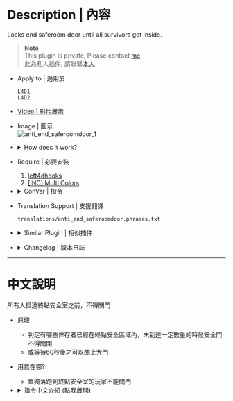 # Description | 內容
Locks end saferoom door until all survivors get inside.

> __Note__ <br/>
This plugin is private, Please contact [me](https://github.com/fbef0102/Game-Private_Plugin#私人插件列表-private-plugins-list)<br/>
此為私人插件, 請聯繫[本人](https://github.com/fbef0102/Game-Private_Plugin#私人插件列表-private-plugins-list)

* Apply to | 適用於
	```
	L4D1
	L4D2
	```

* [Video | 影片展示](https://youtu.be/KGj8BYEQllw)

* Image | 圖示
	<br/>![anti_end_saferoomdoor_1](image/anti_end_saferoomdoor_1.jpg)

* <details><summary>How does it work?</summary>

	* Locks end saferoom door until all survivors get inside.
	* Unlock door after a period of time.
</details>

* Require | 必要安裝
	1. [left4dhooks](https://forums.alliedmods.net/showthread.php?t=321696)
	2. [[INC] Multi Colors](https://github.com/fbef0102/L4D1_2-Plugins/releases/tag/Multi-Colors)

* <details><summary>ConVar | 指令</summary>

	* cfg/sourcemod/anti_end_saferoomdoor.cfg
		```php
		// Changes how message displays. (0=Off; 1=In chat; 2=In Hint Box; 3=In center text)
		anti_end_saferoomdoor_announce_type "1"

		// What percentage of the ALIVE survivors must be inside the end saferoom door before close. 
		anti_end_saferoomdoor_percentage_survivors_inside_saferoom "100"

		// If 1, Ignore players incapacitated outside end saferoom area
		anti_end_saferoomdoor_ignore_incap "1"

		// If 1, Ignore players hanging from ledge outside end saferoom area
		anti_end_saferoomdoor_ignore_hanging "1"

		// When first survivor uses the End Saferoom door, unlock End Saferoom door after a period of time. (0=off)
		anti_end_saferoomdoor_unlock_time "60.0"
		```
</details>

* Translation Support | 支援翻譯
	```
	translations/anti_end_saferoomdoor.phrases.txt
	```

* <details><summary>Similar Plugin | 相似插件</summary>

	1. [lockdown_system-l4d2](https://github.com/fbef0102/L4D1_2-Plugins/tree/master/lockdown_system-l4d2): Locks Saferoom Door Until Someone Opens It.
		> 倖存者必須等待時間到並集合才能打開終點安全門，有更多功能
</details>

* <details><summary>Changelog | 版本日誌</summary>

    * v1.5 (2024-8-27)
		* Add gamedata

    * v1.4 (2023-6-20)
        * Require left4dhooks v1.33 or above

	* v1.3 (2023-3-30)
		* Translation Support

	* v1.2 (2022-11-3)
		* When first survivor uses the eEnd Saferoom door, unlock End Saferoom door after a period of time.

	* v1.1 (2022-10-30)
		* Ignore players hanging from ledge or incapacitated outside the end saferoom area

	* v1.0
		* Initial Release
</details>

- - - -
# 中文說明
所有人抵達終點安全室之前，不得關門

* 原理
	* 判定有哪些倖存者已經在終點安全區域內，未到達一定數量的時候安全門不得關閉
	* 或等待60秒後才可以關上大門

* 用意在哪?
	* 單獨落跑到終點安全室的玩家不能關門

* <details><summary>指令中文介紹 (點我展開)</summary>

	* cfg/sourcemod/anti_end_saferoomdoor.cfg
		```php
		// 倒數提示該如何顯示. (0: 不提示, 1: 聊天框, 2: 黑底白字框, 3: 螢幕正中間)
		anti_end_saferoomdoor_announce_type "1"

		// 多少百分比的存活倖存者人數需要抵達安全室，安全門才會解鎖 (50=需要一半人數的倖存者)
		anti_end_saferoomdoor_percentage_survivors_inside_saferoom "100"

		// 為1時，忽略安全室外面倒地的倖存者
		anti_end_saferoomdoor_ignore_incap "1"

		// 為1時，忽略安全室外面掛邊的倖存者
		anti_end_saferoomdoor_ignore_hanging "1"

		// 當第一位倖存者抵達安全室之後，等待X秒後才可以關上大門 (0=關閉這項功能)
		anti_end_saferoomdoor_unlock_time "60.0"
		```
</details>
